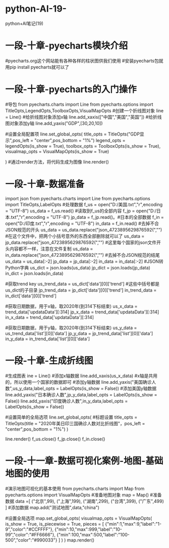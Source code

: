 # python-AI-19-
python+AI笔记(19)
# 一段-十章-pyecharts模块介绍
#pyecharts.org这个网站能有各种各样的柱状图供我们使用
#安装pyecharts包就用pip install pyecharts就可以了

# 一段-十章-pyecharts的入门操作
#导包
from pyecharts.charts import Line
from pyecharts.options import TitleOpts,LegendOpts,ToolboxOpts,VisualMapOpts
#创建一个折线图对象
line = Line()
#给折线图对象添加x轴
line.add_xaxis(["中国","美国","英国"])
#给折线图对象添加y轴
line.add_yaxis("GDP",[30,20,10])

#设置全局配置项
line.set_global_opts(
    title_opts = TitleOpts("GDP显示",pos_left = "center",pos_bottom = "1%")
    legend_opts = legendOpts(is_show = True),
    toolbox_opts = ToolboxOpts(is_show = True),
    visualmap_opts = VisualMapOpts(is_show = True)
    
)
#通过render方法，将代码生成为图像
line.render()

# 一段-十章-数据准备
import json
from pyecharts.charts import Line
from pyecharts.options import TitleOpts,LabelOpts
#处理数据
f_us = open("D:/美国.txt","r",encoding = "UTF-8")
us_data = f_us.read()  #读取到f_us的全部内容
f_jp = open("D:/日本.txt","r",encoding = "UTF-8")
jp_data = f_jp.read()。#日本的全部数据
f_in = open("D:/印度.txt","r",encoding = "UTF-8")
in_data = f_in.read()
#去掉不合JSON规范的开头
us_data = us_data.replace("json_4723895629876592(","")  #在这个文件中，把两个小括号意外的东西全部删除就可以了
us_data = jp_data.replace("json_4723895629876592(","")  #这里每个国家的json文件开头内容都不一样，注意在文件复制
us_data = in_data.replace("json_4723895629876592(","")
#去掉不合JSON规范的结尾
us_data = us_data[:-2]
jp_data = jp_data[:-2]
in_data = in_data[:-2]
#JSON转Python字典
us_dict = json.loads(us_data)
jp_dict = json.loads(jp_data)
in_dict = json.loads(in_data)

#获取trend key
us_trend_data = us_dict['data'][0]['trend']  #这些中括号都是us_dict的子目录
jp_trend_data = jp_dict['data'][0]['trend']
in_trend_data = in_dict['data'][0]['trend']

#获取日期数据，用于x轴，取2020年(到314下标结束)
us_x_data = trend_data['updataData'][:314]
jp_x_data = trend_data['updataData'][:314]
in_x_data = trend_data['updataData'][:314]

#获取日期数据，用于y轴，取2020年(到314下标结束)
us_y_data = us_trend_data['list'][0]['data']
jp_y_data = jp_trend_data['list'][0]['data']
in_y_data = in_trend_data['list'][0]['data']

# 一段-十章-生成折线图
#生成图表
ine = Line()
#添加x轴数据
line.add_xaxis(us_x_data)  #x轴是共用的，所以使用一个国家的数据即可
#添加y轴数据
line.add_yaxis("美国确诊人数",us_y_data,label_opts = LabelOpts(is_show = False))  #添加美国y轴数据
line.add_yaxis("日本确诊人数",jp_y_data,label_opts = LabelOpts(is_show = False))
line.add_yaxis("印度确诊人数",in_y_data,label_opts = LabelOpts(is_show = False))

#设置简单的全局选项
line.set_global_opts(
    #标题设置
    title_opts = TitleOpts(title = "2020年美日印三国确诊人数对比折线图"，pos_left = "center",pos_bottom = "1%")
)

line.render()
f_us.close()
f_jp.close()
f_in.close()

# 一段-十一章-数据可视化案例-地图-基础地图的使用
#演示地图可视化的基本使用
from pyecharts.charts import Map
from pyecharts.options import VisualMapOpts
#准备地图对象
map = Map()
#准备数据
data =[
    ("北京",99),
    ("上海",199),
    ("湖南",299),
    ("台湾",399),
    ("广东",499)
]
#添加数据
map.add("测试地图",data,"china")

#设置全局选项
map.set_global_opts(
    visualmap_opts = VisualMapOpts(
        is_show = True,
        is_piecewise = True,
        pieces = [
            {"min":1,"max":9,"label":"1-9","color":"#CCFFFF"},
            {"min":10,"max":999,"label":"10-99","color":"#FF6666"},
            {"min":100,"max":500,"label":"100-500","color":"#990033"}
        ]
    )
)
map.render()

